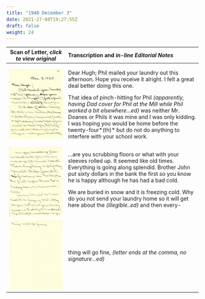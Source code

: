 ```yaml
---
title: "1940 December 3"
date: 2021-27-08T19:27:55Z
draft: false
weight: 24
---
```

| Scan of Letter, *click to view original* | Transcription and *in-line Editorial Notes* |
| :---: | :--- |
| ![](img228.jpg?height=700px) |<p> Dear Hugh; Phil mailed your laundry out this afternoon.  Hope you receive it alright.  I felt a great deal better doing this one.</p><p>  That idea of pinch-hitting for Phil *(apparently, having Dad cover for Phil at the Mill while Phil worked a bit elsewhere...ed)* was neither Mr. Doanes or Phils it was mine and I was only kidding.  I was hoping you would be home before the twenty-four*(th)* but do not do anything to interfere with your school work.</p><p> |
| ![](img229.jpg?height=700px) | ...are you scrubbing floors or what with your sleeves rolled up.  It seemed like old times. Everything is going along splendid.  Brother John put sixty dollars in the bank the first so you know he is happy although he has had a bad cold.</p><p>  We are buried in snow and it is freezing cold.  Why do you not send your laundry home so it will get here about the *(illegible..ed)* and then every- |
| ![](img230.jpg?height=700px) | thing will go fine, *(letter ends at the comma, no signature...ed)* | 

